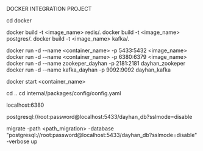 DOCKER INTEGRATION PROJECT
<!-- 1. Go to the docker folder -->
cd docker
<!-- 2. Then build docker images  -->
docker build -t <image_name> redis/.
docker build -t <image_name> postgres/.
docker build -t <image_name> kafka/.
<!-- 3. run and give the container name -->
docker run -d --name <container_name> -p 5433:5432 <image_name>
docker run -d --name <container_name> -p 6380:6379 <image_name>
 docker run -d --name zookeper_dayhan -p 2181:2181 dayhan_zookeper
 docker run -d --name kafka_dayhan -p 9092:9092 dayhan_kafka
<!-- 4. start container -->
docker start <container_name>
<!-- 5. edit the config.yaml -->
cd ..
cd internal/packages/config/config.yaml
<!-- redis file  -->
localhost:6380
<!-- postgres file -->
postgresql://root:password@localhost:5433/dayhan_db?sslmode=disable
<!-- 6. migrate sql up run this -->
migrate -path <path_migration> -database "postgresql://root:password@localhost:5433/dayhan_db?sslmode=disable" -verbose up



<!-- 7. please update your config.yaml file from internal/packages/config/ -->

<!-- 8. go run main.go    from cmd/ where main.go file's path -->